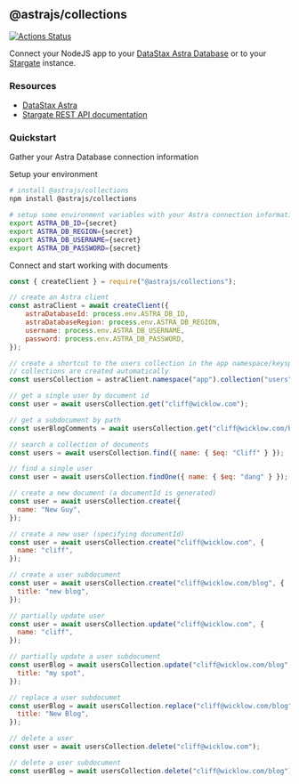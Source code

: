 ## @astrajs/collections

[![Actions Status](https://github.com/kidrecursive/astrajs/workflows/Tests/badge.svg)](https://github.com/kidrecursive/astrajs/actions) 

Connect your NodeJS app to your [DataStax Astra Database](https://astra.datastax.com) or to your [Stargate](https://stargate.io/) instance.

### Resources
- [DataStax Astra](https://astra.datastax.com)
- [Stargate REST API documentation](https://stargate.io/)

### Quickstart

Gather your Astra Database connection information

Setup your environment
```bash
# install @astrajs/collections
npm install @astrajs/collections

# setup some environment variables with your Astra connection information
export ASTRA_DB_ID={secret}
export ASTRA_DB_REGION={secret}
export ASTRA_DB_USERNAME={secret}
export ASTRA_DB_PASSWORD={secret}
```

Connect and start working with documents
```javascript
const { createClient } = require("@astrajs/collections");

// create an Astra client
const astraClient = await createClient({
    astraDatabaseId: process.env.ASTRA_DB_ID,
    astraDatabaseRegion: process.env.ASTRA_DB_REGION,
    username: process.env.ASTRA_DB_USERNAME,
    password: process.env.ASTRA_DB_PASSWORD,
});

// create a shortcut to the users collection in the app namespace/keyspace
// collections are created automatically
const usersCollection = astraClient.namespace("app").collection("users");

// get a single user by document id
const user = await usersCollection.get("cliff@wicklow.com");

// get a subdocument by path
const userBlogComments = await usersCollection.get("cliff@wicklow.com/blog/comments");

// search a collection of documents
const users = await usersCollection.find({ name: { $eq: "Cliff" } });

// find a single user
const user = await usersCollection.findOne({ name: { $eq: "dang" } });

// create a new document (a documentId is generated)
const user = await usersCollection.create({
  name: "New Guy",
});

// create a new user (specifying documentId)
const user = await usersCollection.create("cliff@wicklow.com", {
  name: "cliff",
});

// create a user subdocument
const user = await usersCollection.create("cliff@wicklow.com/blog", {
  title: "new blog",
});

// partially update user
const user = await usersCollection.update("cliff@wicklow.com", {
  name: "cliff",
});

// partially update a user subdocument 
const userBlog = await usersCollection.update("cliff@wicklow.com/blog", {
  title: "my spot",
});

// replace a user subdocumet
const userBlog = await usersCollection.replace("cliff@wicklow.com/blog", {
  title: "New Blog",
});

// delete a user
const user = await usersCollection.delete("cliff@wicklow.com");

// delete a user subdocument
const userBlog = await usersCollection.delete("cliff@wicklow.com/blog");
```